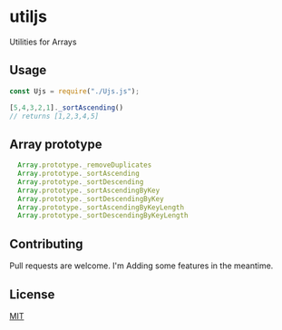 # utiljs

Utilities for Arrays



## Usage 

```javascript
const Ujs = require("./Ujs.js");

[5,4,3,2,1]._sortAscending()
// returns [1,2,3,4,5]
```

## Array prototype
```javascript
  Array.prototype._removeDuplicates
  Array.prototype._sortAscending
  Array.prototype._sortDescending
  Array.prototype._sortAscendingByKey
  Array.prototype._sortDescendingByKey
  Array.prototype._sortAscendingByKeyLength
  Array.prototype._sortDescendingByKeyLength
```

## Contributing
Pull requests are welcome. I'm Adding some features in the meantime.

## License
[MIT](https://choosealicense.com/licenses/mit/)
